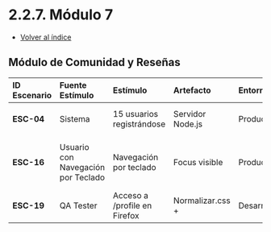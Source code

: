 # 2.2.7. Módulo 7
- [Volver al índice](/2/2.md)

## Módulo de Comunidad y Reseñas

| ID Escenario | Fuente Estímulo | Estímulo | Artefacto | Entorno | Respuesta | Medida de Respuesta |
| :--- | :--- | :--- | :--- | :--- | :--- | :--- |
| **ESC-04** | Sistema | 15 usuarios registrándose | Servidor Node.js | Producción | Tiempo de respuesta menor a 5s | 95% de registros bajo carga |
| **ESC-16** | Usuario con Navegación por Teclado | Navegación por teclado | Focus visible | Producción | Focus visible en todos los elementos interactivos | 100% de WCAG 2.1 AA |
| **ESC-19** | QA Tester | Acceso a /profile en Firefox | Normalizar.css + | Desarrollo | Estilos idénticos a Chrome | 100% de match en Chrome |